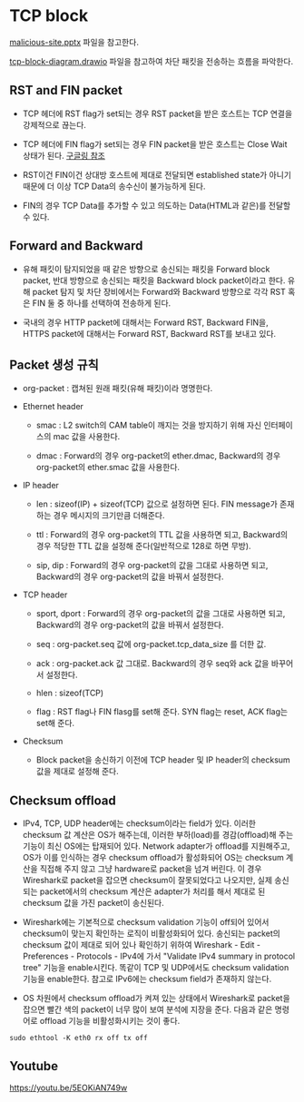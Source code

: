 TCP block
===

[malicious-site.pptx](malicious-site.pptx) 파일을 참고한다.

[tcp-block-diagram.drawio](tcp-block-diagram.drawio) 파일을 참고하여 차단 패킷을 전송하는 흐름을 파악한다.

## RST and FIN packet

* TCP 헤더에 RST flag가 set되는 경우 RST packet을 받은 호스트는 TCP 연결을 강제적으로 끊는다.

* TCP 헤더에 FIN flag가 set되는 경우 FIN packet을 받은 호스트는 Close Wait 상태가 된다. [구글링 참조](https://www.google.com/search?q=tcp+state+diagram)

* RST이건 FIN이건 상대방 호스트에 제대로 전달되면 established state가 아니기 때문에 더 이상 TCP Data의 송수신이 불가능하게 된다.

* FIN의 경우 TCP Data를 추가할 수 있고 의도하는 Data(HTML과 같은)를 전달할 수 있다.

## Forward and Backward

* 유해 패킷이 탐지되었을 때 같은 방향으로 송신되는 패킷을 Forward block packet, 반대 방향으로 송신되는 패킷을 Backward block packet이라고 한다. 유해 packet 탐지 및 차단 장비에서는 Forward와 Backward 방향으로 각각 RST 혹은 FIN 둘 중 하나를 선택하여 전송하게 된다.

* 국내의 경우 HTTP packet에 대해서는 Forward RST, Backward FIN을, HTTPS packet에 대해서는 Forward RST, Backward RST를 보내고 있다.

## Packet 생성 규칙

* org-packet : 캡쳐된 원래 패킷(유해 패킷)이라 명명한다.

* Ethernet header
  * smac : L2 switch의 CAM table이 깨지는 것을 방지하기 위해 자신 인터페이스의 mac 값을 사용한다.

  * dmac : Forward의 경우 org-packet의 ether.dmac, Backward의 경우 org-packet의 ether.smac 값을 사용한다.

* IP header
  * len : sizeof(IP) + sizeof(TCP) 값으로 설정하면 된다. FIN message가 존재하는 경우 메시지의 크기만큼 더해준다.

  * ttl : Forward의 경우 org-packet의 TTL 값을 사용하면 되고, Backward의 경우 적당한 TTL 값을 설정해 준다(일반적으로 128로 하면 무방).

  * sip, dip : Forward의 경우 org-packet의 값을 그대로 사용하면 되고, Backward의 경우 org-packet의 값을 바꿔서 설정한다.

* TCP header

  * sport, dport : Forward의 경우 org-packet의 값을 그대로 사용하면 되고, Backward의 경우 org-packet의 값을 바꿔서 설정한다.

  * seq : org-packet.seq 값에 org-packet.tcp_data_size 를 더한 값.

  * ack : org-packet.ack 값 그대로. Backward의 경우 seq와 ack 값을 바꾸어서 설정한다.

  * hlen : sizeof(TCP)

  * flag : RST flag나 FIN flasg를 set해 준다. SYN flag는 reset, ACK flag는 set해 준다.

* Checksum
  * Block packet을 송신하기 이전에 TCP header 및 IP header의 checksum 값을 제대로 설정해 준다.

## Checksum offload

* IPv4, TCP, UDP header에는 checksum이라는 field가 있다. 이러한 checksum 값 계산은 OS가 해주는데, 이러한 부하(load)를 경감(offload)해 주는 기능이 최신 OS에는 탑재되어 있다. Network adapter가 offload를 지원해주고, OS가 이를 인식하는 경우 checksum offload가 활성화되어 OS는 checksum 계산을 직접해 주지 않고 그냥 hardware로 packet을 넘겨 버린다. 이 경우 Wireshark로 packet을 잡으면 checksum이 잘못되었다고 나오지만, 실제 송신되는 packet에서의 checksum 계산은 adapter가 처리를 해서 제대로 된 checksum 값을 가진 packet이 송신된다.

* Wireshark에는 기본적으로 checksum validation 기능이 off되어 있어서 checksum이 맞는지 확인하는 로직이 비활성화되어 있다. 송신되는 packet의 checksum 값이 제대로 되어 있나 확인하기 위하여 Wireshark - Edit - Preferences - Protocols - IPv4에 가서 "Validate IPv4 summary in protocol tree" 기능을 enable시킨다. 똑같이 TCP 및 UDP에서도 checksum validation 기능을 enable한다. 참고로 IPv6에는 checksum field가 존재하지 않는다.

* OS 차원에서 checksum offload가 켜져 있는 상태에서 Wireshark로 packet을 잡으면 빨간 색의 packet이 너무 많이 보여 분석에 지장을 준다. 다음과 같은 명령어로 offload 기능을 비활성화시키는 것이 좋다.
```
sudo ethtool -K eth0 rx off tx off
```

## Youtube
https://youtu.be/5EOKiAN749w
